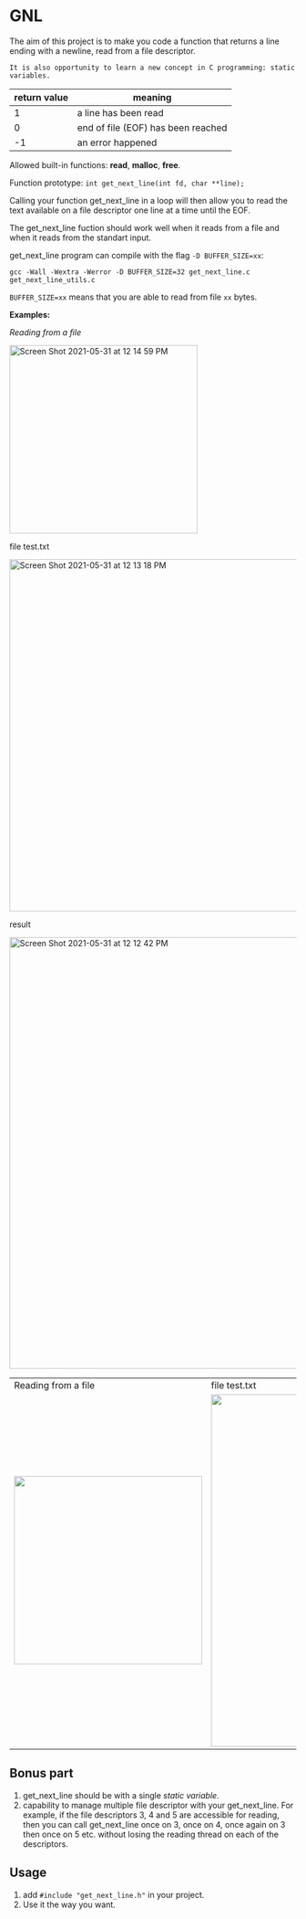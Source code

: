 # GNL
The aim of this project is to make you code a function that returns a line ending with a newline, read from a file descriptor.

`It is also opportunity to learn a new concept in C programming: static variables.`

| return value | meaning |
| --- | --- |
| 1 | a line has been read |
| 0 | end of file (EOF) has been reached |
| -1 | an error happened |

Allowed built-in functions: **read**, **malloc**, **free**.

Function prototype: `int get_next_line(int fd, char **line);`

Calling your function get_next_line in a loop will then allow you to read the text available on a file descriptor one line at a time until the EOF.

The get_next_line fuction should work well when it reads from a file and when it reads from the standart input.

get_next_line program can compile with the flag `-D BUFFER_SIZE=xx`: 

`gcc -Wall -Wextra -Werror -D BUFFER_SIZE=32 get_next_line.c get_next_line_utils.c`

`BUFFER_SIZE=xx` means that you are able to read from file `xx` bytes.

**Examples:**

*Reading from a file*

<img width="330" alt="Screen Shot 2021-05-31 at 12 14 59 PM" src="https://user-images.githubusercontent.com/84783740/120178708-73077300-c212-11eb-8761-4b6bcce7b114.png">

file test.txt

<img width="617" alt="Screen Shot 2021-05-31 at 12 13 18 PM" src="https://user-images.githubusercontent.com/84783740/120178739-7a2e8100-c212-11eb-99dd-4d76fb003b09.png">

result

<img width="756" alt="Screen Shot 2021-05-31 at 12 12 42 PM" src="https://user-images.githubusercontent.com/84783740/120178754-7ef33500-c212-11eb-93c5-e7403105ccdf.png">

<table>
  <tr>
    <td>Reading from a file</td>
     <td>file test.txt</td>
      <td>result</td>
  </tr>
  <tr>
    <td><img width="330" src="https://user-images.githubusercontent.com/84783740/120178708-73077300-c212-11eb-8761-4b6bcce7b114.png"></td>
    <td><img width="617" src="https://user-images.githubusercontent.com/84783740/120178739-7a2e8100-c212-11eb-99dd-4d76fb003b09.png"></td>
    <td><img width="756" height = "270" src="https://user-images.githubusercontent.com/84783740/120178754-7ef33500-c212-11eb-93c5-e7403105ccdf.png"></td>
  </tr>
</table>

## Bonus part
1)  get_next_line should be with a single *static variable*.
2) capability to manage multiple file descriptor with your get_next_line. For example, if the file descriptors 3, 4 and 5 are accessible for reading, then you can call get_next_line once on 3, once on 4, once again on 3 then once on 5 etc. without losing the reading thread on each of the descriptors.

## Usage
1. add `#include "get_next_line.h"` in your project. 
2. Use it the way you want.
